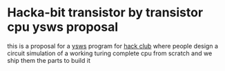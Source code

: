 # Hacka-bit transistor by transistor cpu ysws proposal
this is a proposal for a [ysws](https://ysws.hackclub.com/) program for [hack club](hackclub.com)
where people design a circuit simulation of a working turing complete cpu from scratch and we ship them the parts to build it
